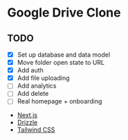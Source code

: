 # Google Drive Clone

## TODO

- [x] Set up database and data model
- [x] Move folder open state to URL
- [x] Add auth
- [x] Add file uploading
- [ ] Add analytics
- [ ] Add delete
- [ ] Real homepage + onboarding

- [Next.js](https://nextjs.org)
- [Drizzle](https://orm.drizzle.team)
- [Tailwind CSS](https://tailwindcss.com)
